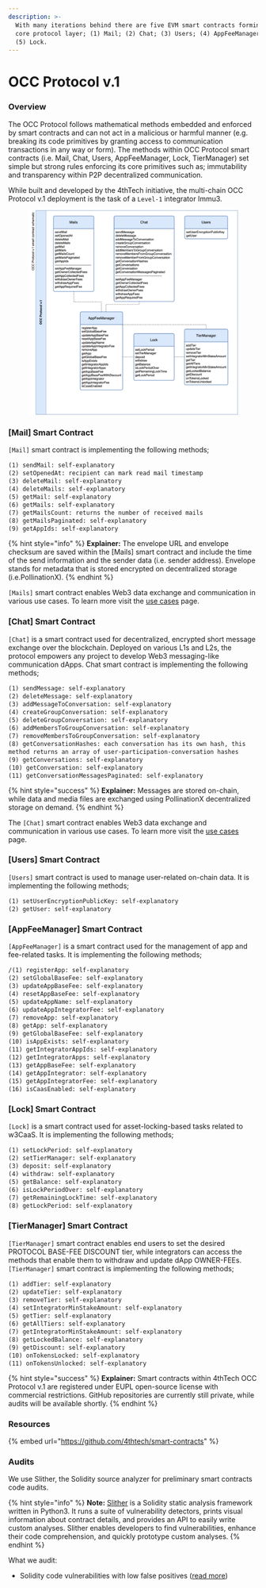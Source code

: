 ```yaml
---
description: >-
  With many iterations behind there are five EVM smart contracts forming the
  core protocol layer; (1) Mail; (2) Chat; (3) Users; (4) AppFeeManager, and;
  (5) Lock.
---
```


# OCC Protocol v.1

### Overview

The OCC Protocol follows mathematical methods embedded and enforced by smart contracts and can not act in a malicious or harmful manner (e.g. breaking its code primitives by granting access to communication transactions in any way or form). The methods within OCC Protocol smart contracts (i.e. Mail, Chat, Users, AppFeeManager, Lock, TierManager) set simple but strong rules enforcing its core primitives such as; immutability and transparency within P2P decentralized communication.

While built and developed by the 4thTech initiative, the multi-chain OCC Protocol v.1 deployment is the task of a `Level-1` integrator Immu3.&#x20;

<figure><img src="../../.gitbook/assets/IMMU3-OCC-PROTOCOLS-24.png" alt=""><figcaption></figcaption></figure>

### \[Mail] Smart Contract

`[Mail]` smart contract is implementing the following methods;

```
(1) sendMail: self-explanatory 
(2) setOpenedAt: recipient can mark read mail timestamp
(3) deleteMail: self-explanatory
(4) deleteMails: self-explanatory
(5) getMail: self-explanatory
(6) getMails: self-explanatory
(7) getMailsCount: returns the number of received mails 
(8) getMailsPaginated: self-explanatory
(9) getAppIds: self-explanatory
```

{% hint style="info" %}
**Explainer:** The envelope URL and envelope checksum are saved within the \[Mails] smart contract and include the time of the send information and the sender data (i.e. sender address). Envelope stands for metadata that is stored encrypted on decentralized storage (i.e.PollinationX).
{% endhint %}

`[Mails]` smart contract enables Web3 data exchange and communication in various use cases. To learn more visit the [use cases](../use-cases-and-integrations/) page.

### \[Chat] **Smart Contract**

`[Chat]` is a smart contract used for decentralized, encrypted short message exchange over the blockchain. Deployed on various L1s and L2s, the protocol empowers any project to develop Web3 messaging-like communication dApps. Chat smart contract is implementing the following methods;

```
(1) sendMessage: self-explanatory 
(2) deleteMessage: self-explanatory 
(3) addMessageToConversation: self-explanatory 
(4) createGroupConversation: self-explanatory 
(5) deleteGroupConversation: self-explanatory 
(6) addMembersToGroupConversation: self-explanatory 
(7) removeMembersToGroupConversation: self-explanatory 
(8) getConversationHashes: each conversation has its own hash, this method returns an array of user-participation-conversation hashes 
(9) getConversations: self-explanatory 
(10) getConversation: self-explanatory 
(11) getConversationMessagesPaginated: self-explanatory
```

{% hint style="success" %}
**Explainer:** Messages are stored on-chain, while data and media files are exchanged using PollinationX decentralized storage on demand. &#x20;
{% endhint %}

The `[Chat]` smart contract enables Web3 data exchange and communication in various use cases. To learn more visit the [use cases](../use-cases-and-integrations/) page.

### \[Users] **Smart Contract**

`[Users]` smart contract is used to manage user-related on-chain data. It is implementing the following methods;

```
(1) setUserEncryptionPublicKey: self-explanatory
(2) getUser: self-explanatory
```

### \[AppFeeManager] Smart Contract

`[AppFeeManager]` is a smart contract used for the management of app and fee-related tasks. It is implementing the following methods;

```
/(1) registerApp: self-explanatory 
(2) setGlobalBaseFee: self-explanatory 
(3) updateAppBaseFee: self-explanatory 
(4) resetAppBaseFee: self-explanatory 
(5) updateAppName: self-explanatory 
(6) updateAppIntegratorFee: self-explanatory 
(7) removeApp: self-explanatory 
(8) getApp: self-explanatory 
(9) getGlobalBaseFee: self-explanatory 
(10) isAppExists: self-explanatory 
(11) getIntegratorAppIds: self-explanatory 
(12) getIntegratorApps: self-explanatory 
(13) getAppBaseFee: self-explanatory 
(14) getAppIntegrator: self-explanatory 
(15) getAppIntegratorFee: self-explanatory
(16) isCaasEnabled: self-explanatory
```

### \[Lock] Smart Contract

`[Lock]` is a smart contract used for asset-locking-based tasks related to w3CaaS. It is implementing the following methods;

```
(1) setLockPeriod: self-explanatory 
(2) setTierManager: self-explanatory 
(3) deposit: self-explanatory 
(4) withdraw: self-explanatory 
(5) getBalance: self-explanatory 
(6) isLockPeriodOver: self-explanatory 
(7) getRemainingLockTime: self-explanatory 
(8) getLockPeriod: self-explanatory
```

### \[TierManager] Smart Contract

`[TierManager]` smart contract enables end users to set the desired PROTOCOL BASE-FEE DISCOUNT tier, while integrators can access the methods that enable them to withdraw and update dApp OWNER-FEEs.`[TierManager]` smart contract is implementing the following methods;

```
(1) addTier: self-explanatory 
(2) updateTier: self-explanatory 
(3) removeTier: self-explanatory 
(4) setIntegratorMinStakeAmount: self-explanatory 
(5) getTier: self-explanatory 
(6) getAllTiers: self-explanatory 
(7) getIntegratorMinStakeAmount: self-explanatory 
(8) getLockedBalance: self-explanatory 
(9) getDiscount: self-explanatory 
(10) onTokensLocked: self-explanatory 
(11) onTokensUnlocked: self-explanatory
```

{% hint style="success" %}
**Explainer:** Smart contracts within 4thTech OCC Protocol v.1 are registered under EUPL open-source license with commercial restrictions. GitHub repositories are currently still private, while audits will be available shortly.&#x20;
{% endhint %}

### Resources

{% embed url="https://github.com/4thtech/smart-contracts" %}

### Audits

We use Slither, the Solidity source analyzer for preliminary smart contracts code audits.&#x20;

{% hint style="info" %}
**Note:** [Slither](https://github.com/crytic/slither) is a Solidity static analysis framework written in Python3. It runs a suite of vulnerability detectors, prints visual information about contract details, and provides an API to easily write custom analyses. Slither enables developers to find vulnerabilities, enhance their code comprehension, and quickly prototype custom analyses.
{% endhint %}

What we audit:

* Solidity code vulnerabilities with low false positives ([read more](https://github.com/crytic/slither/blob/master/trophies.md))
